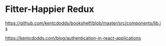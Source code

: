 # Fitter-Happier Redux

https://github.com/kentcdodds/bookshelf/blob/master/src/components/lib.js

https://kentcdodds.com/blog/authentication-in-react-applications